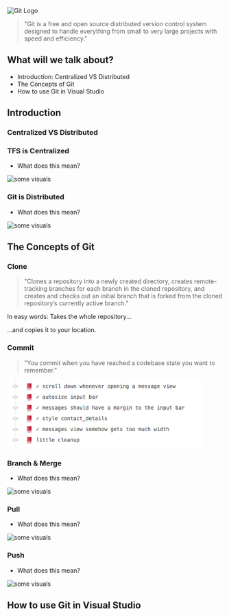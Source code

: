 ![Git Logo](https://git-scm.com/images/logos/downloads/Git-Logo-2Color.png)

> "Git is a free and open source distributed version control system designed to handle everything from small to very large projects with speed and efficiency."<!-- .element: class="fragment" -->


## What will we talk about?

- Introduction: Centralized VS Distributed<!-- .element: class="fragment" -->
- The Concepts of Git<!-- .element: class="fragment" -->
- How to use Git in Visual Studio<!-- .element: class="fragment" -->



## Introduction
### **Centralized** VS **Distributed**


### TFS is **Centralized**

- What does this mean?

![some visuals](http://placehold.it/350x180)


### Git is **Distributed**

- What does this mean?

![some visuals](http://placehold.it/350x180)



## The Concepts of Git


### Clone

> "Clones a repository into a newly created directory, creates remote-tracking branches for each branch in the cloned repository, and creates and checks out an initial branch that is forked from the cloned repository’s currently active branch."


<!-- .element: data-state="clone" -->
In easy words: Takes the whole repository...
<canvas id="clone-1"></canvas>

<div>...and copies it to your location.
<canvas id="clone-2"></canvas></div><!-- .element: class="fragment" -->


<!-- .element: data-state="commit" -->
### Commit

> "You commit when you have reached a codebase state you want to remember."

![Commit Examples from Github](git-1/gfx/commit-examples.png)

<canvas id="commit-1"></canvas>


### Branch & Merge

- What does this mean?

![some visuals](http://placehold.it/350x180)


### Pull

- What does this mean?

![some visuals](http://placehold.it/350x180)


### Push

- What does this mean?

![some visuals](http://placehold.it/350x180)



## How to use Git in Visual Studio
